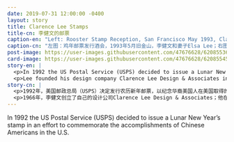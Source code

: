 ```yaml
---
date: 2019-07-31 12:00:00 -0400
layout: story
title: Clarence Lee Stamps
title-cn: 李健文的邮票
caption-en: "Left: Rooster Stamp Reception, San Francisco May 1993, Clarence Lee and his wife Elsa Lee; Right: 1992 Rooster Stamps and commemorative envelopes, Courtesy of Elsa Lee, Museum of Chinese in America (MOCA) Collection"
caption-cn: "左图：鸡年邮票发行酒会，1993年5月旧金山，李健文和妻子Elsa Lee；右图：1992鸡年邮票和及纪念信封，Elsa Lee捐赠，美国华人博物馆（MOCA）馆藏"
post-image: https://user-images.githubusercontent.com/47676628/62085536-d779d580-b229-11e9-8e7f-356fb4ef1733.jpg
card-image: https://user-images.githubusercontent.com/47676628/62085545-dcd72000-b229-11e9-8119-9251f1818420.jpg
story-en: |
  <p>In 1992 the US Postal Service (USPS) decided to issue a Lunar New Year’s stamp in an effort to commemorate the accomplishments of Chinese Americans in the U.S.  The USPS commissioned Hawaiian graphic designer Clarence Lee to create a stamp to celebrate the Year of the Rooster. It was the first stamp to ever have Chinese characters on it and became so well liked that it made more than $5 million in sales from the U.S. and China. Due to the stamps popularity, Lee was commissioned to produce 11 more stamps to complete a full Lunar New Year cycle.</p>
  <p>Lee founded his design company Clarence Lee Design & Associates in 1966; he sold the firm in 2005. The firm was based out of Hawaii and created logos for many of the companies on the islands; this includes companies like Royal Kona Coffee, the Hawaii Convention Center, Hawaii Electric Industries, and Northwest Airlines. Lee was also given the opportunity to design a stamp for the Beijing Olympics.  While Lee passed away at the age of 72 he will continue to be remembered through his work.</p>
story-cn: |
  <p>1992年，美国邮政总局（USPS）决定发行农历新年邮票，以纪念华裔美国人在美国取得的成就。美国邮政总局委托了夏威夷平面设计师李健文（Clarence Lee）设计了一款庆祝鸡年的邮票。这是有史以来第一张印上汉字的邮票，深受喜爱，在美国和中国的销售额超过了500万美元。由于邮票大受欢迎，李健文被委托设计剩下的11张邮票，以完成一个完整的12年农历新年周期套票。</p>
  <p>1966年，李健文创立了自己的设计公司Clarence Lee Design & Associates；他在2005年出售了该公司。该公司总部位于夏威夷之外，为岛上的许多公司设计了商标；这些公司包括皇家科纳咖啡公司（Royal Kona Coffee）、夏威夷会议中心（the Hawaii Convention Center），夏威夷电力公司（Hawaii Electric Industries）和西北航空等公司。李健文还获得了为北京奥运会设计邮票的机会。虽然李健文72岁时去世了，但人们会通过他的作品记住他。</p>
---
```


In 1992 the US Postal Service (USPS) decided to issue a Lunar New Year’s stamp in an effort to commemorate the accomplishments of Chinese Americans in the U.S.  
